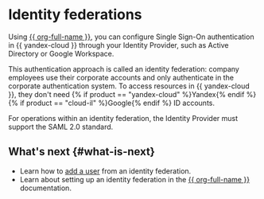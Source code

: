 # Identity federations

Using [{{ org-full-name }}](../../organization/index.yaml), you can configure Single Sign-On authentication in {{ yandex-cloud }} through your Identity Provider, such as Active Directory or Google Workspace.

This authentication approach is called an identity federation: company employees use their corporate accounts and only authenticate in the corporate authentication system. To access resources in {{ yandex-cloud }}, they don't need {% if product == "yandex-cloud" %}Yandex{% endif %}{% if product == "cloud-il" %}Google{% endif %} ID accounts.

For operations within an identity federation, the Identity Provider must support the SAML 2.0 standard.

## What's next {#what-is-next}

* Learn how to [add a user](../operations/users/create.md#federated-user) from an identity federation.
* Learn about setting up an identity federation in the [{{ org-full-name }}](../../organization/add-federation.md) documentation.
